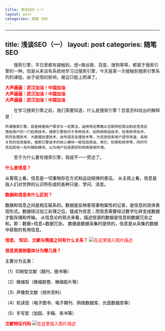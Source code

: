 ```yaml
---
title: 浅谈SEO（一）
layout: post
categories: 随笔 SEO
---
```



---
title: 浅谈SEO（一）
layout: post
categories: 随笔 SEO
---


&emsp;&emsp;搜索引擎，平日里都有接触到，想=像谷歌、百度、搜狗等等，都属于搜索引擎的一种。但是从来没有系统地学习过搜索引擎，今天是第一次接触到搜索引擎系列的课程，由于疫情的影响，被迫只能上网课了。

**<font color="red">大声逼逼：武汉加油！中国加油</font>**<br>
**<font color="red">大声逼逼：武汉加油！中国加油</font>**<br>
**<font color="red">大声逼逼：武汉加油！中国加油</font>**<br>

 &emsp;&emsp;在学习搜索引擎之前，我们需要知道，什么是搜索引擎？百度百科给出的解释是：

    所谓搜索引擎，就是根据用户需求与一定算法，运用特定策略从互联网检索出制定信息反
    馈给用户的一门检索技术。搜索引擎依托于多种技术，如网络爬虫技术、检索排序技术、
    网页处理技术、大数据处理技术、自然语言处理技术等，为信息检索用户提供快速、高相
    关性的信息服务。搜索引擎技术的核心模块一般包括爬虫、索引、检索和排序等，同时可
    添加其他一系列辅助模块，以为用户创造更好的网络使用环境。

&emsp;&emsp;至于为什么要有搜索引擎，我就不一一赘述了。

**<font color="red">什么是信息？<font>**

<font color="black">从客观上看，信息是一切事物存在方式和运动规律的表征。
从主观上看，信息是指人们对世界的认识所形成的各种只是、学问、消息。</font>

**<font color="red">数据和信息有什么区别？</font>**

<font color="black">数据和信息之间是相互联系的。数据是反映客观事物属性的记录，是信息的具体表现形式。数据经过加工处理之后，就成为信息；而信息需要经过数字化转变成数据才能存储和传输。
从信息论的观点来看，描述信源的数据是信息和数据冗余之和，即：数据=信息+数据冗余。
数据是数据采集时提供的，信息是从采集的数据中获取的有用信息。</font>

**<font color="red">信息、 知识、文献与情报之间有什么关系？</font>**
![在这里插入图片描述](https://img-blog.csdnimg.cn/20200213112929207.png?x-oss-process=image/watermark,type_ZmFuZ3poZW5naGVpdGk,shadow_10,text_aHR0cHM6Ly9ibG9nLmNzZG4ubmV0L3FxXzQxNDIyNDQ4,size_16,color_FFFFFF,t_70)


**<font color="red">信息资源按载体分为哪几类？</font>**


<font color="black">主要分为五类：

（1）印刷型文献（期刊，图书等）

（2）微缩型（微缩胶卷、微缩胶片等）

（3）声像型文献（视听资料）

（4）机读型（电子图书、电子期刊、网络数据库、光盘数据库等）

（5）手写型（加固、手稿、帛书等）</font>

**<font color="red">文献特征代码</font>**
![在这里插入图片描述](https://img-blog.csdnimg.cn/20200213115303567.png?x-oss-process=image/watermark,type_ZmFuZ3poZW5naGVpdGk,shadow_10,text_aHR0cHM6Ly9ibG9nLmNzZG4ubmV0L3FxXzQxNDIyNDQ4,size_16,color_FFFFFF,t_70)

